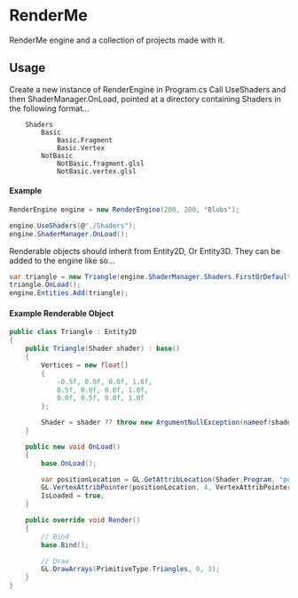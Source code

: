 # RenderMe
RenderMe engine and a collection of projects made with it.

## Usage

Create a new instance of RenderEngine in Program.cs
Call UseShaders and then ShaderManager.OnLoad, pointed at a directory containing Shaders in the following format...
```
    Shaders
        Basic
            Basic.Fragment
            Basic.Vertex
        NotBasic
            NotBasic.fragment.glsl
            NotBasic.vertex.glsl
```

#### Example
```C#
RenderEngine engine = new RenderEngine(200, 200, "Blobs");

engine.UseShaders(@"./Shaders");
engine.ShaderManager.OnLoad();
```

Renderable objects should inherit from Entity2D, Or Entity3D.
They can be added to the engine like so...

```C#
var triangle = new Triangle(engine.ShaderManager.Shaders.FirstOrDefault(x => x.Name.ToLower() == "basic"));
triangle.OnLoad();
engine.Entities.Add(triangle);
```

#### Example Renderable Object
```C#
public class Triangle : Entity2D
{
    public Triangle(Shader shader) : base()
    {
        Vertices = new float[]
        {
            -0.5f, 0.0f, 0.0f, 1.0f,
            0.5f, 0.0f, 0.0f, 1.0f,
            0.0f, 0.5f, 0.0f, 1.0f
        };

        Shader = shader ?? throw new ArgumentNullException(nameof(shader));
    }

    public new void OnLoad()
    {
        base.OnLoad();

        var positionLocation = GL.GetAttribLocation(Shader.Program, "position");
        GL.VertexAttribPointer(positionLocation, 4, VertexAttribPointerType.Float, false, 0, 0);
        IsLoaded = true;
    }

    public override void Render()
    {
        // Bind
        base.Bind();

        // Draw
        GL.DrawArrays(PrimitiveType.Triangles, 0, 3);
    }
}
```
